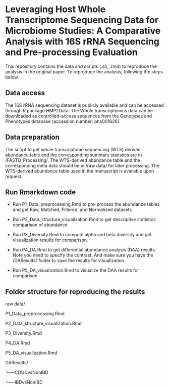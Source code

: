 # Leveraging Host Whole Transcriptome Sequencing Data for Microbiome Studies: A Comparative Analysis with 16S rRNA Sequencing and Pre-processing Evaluation

This repository contains the data and scripts (.sh, .rmd) to reproduce the analysis in the original paper. To reproduce the analysis, following the steps below.

## Data access

The 16S rRNA sequencing dataset is publicly available and can be accessed through R package HMP2Data. The Whole transcriptomics data can be  downloaded as controlled-access sequences from the Genotypes and Phenotypes database (accession number: phs001626). 

## Data preparation

The script to get whole transcriptome sequencing (WTS) derived abundance table and the corresponding summary statistics are in /FASTQ_Processing/. The WTS-derived abundance table and the corresponding meta data should be in /raw data/ for later processing. The WTS-derived abundance table used in the manuscript is available upon request. 

## Run Rmarkdown code

- Run P1_Data_preprocessing.Rmd to pre-process the abundance tables and get Raw, Matched, Filtered, and Normalized datasets

- Run P2_Data_structure_visualization.Rmd to get descriptive statistics comparison of abundance

- Run P3_Diversity.Rmd to compute alpha and beta diversity and get visualization results for comparison.

- Run P4_DA.Rmd to get differential abundance analysis (DAA) results. Note you need to specify the contrast. And make sure you have the /DAResults/ folder to save the results for visualization.

- Run P5_DA_visualization.Rmd to visualize the DAA results for comparison.

## Folder structure for reproducing the results

raw data/

P1_Data_preprocessing.Rmd

P2_Data_structure_visualization.Rmd

P3_Diversity.Rmd

P4_DA.Rmd

P5_DA_visualization.Rmd

DAResults/

 └──CDUCvsNonIBD
 
 └──IBDvsNonIBD
 

